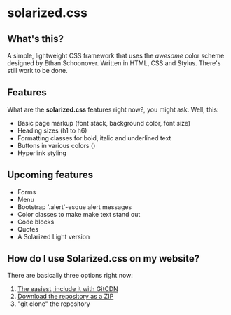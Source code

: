 # solarized.css

## What's this?
A simple, lightweight CSS framework that uses the *awesome* color scheme designed by Ethan Schoonover. Written in HTML, CSS and Stylus. There's still work to be done.

## Features

What are the **solarized.css** features right now?, you might ask. Well, this:

* Basic page markup (font stack, background color, font size)
* Heading sizes (h1 to h6)
* Formatting classes for bold, italic and underlined text
* Buttons in various colors ()
* Hyperlink styling

## Upcoming features

* Forms
* Menu
* Bootstrap '.alert'-esque alert messages
* Color classes to make make text stand out
* Code blocks
* Quotes
* A Solarized Light version

## How do I use Solarized.css on my website?

There are basically three options right now:

  1. [The easiest, include it with GitCDN](https://gitcdn.xyz/repo/bvanrijn/solarized.css/master/solarized.min.css)
  2. [Download the repository as a ZIP](https://github.com/bvanrijn/solarized.css/archive/master.zip)
  3. "git clone" the repository